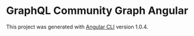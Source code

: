 # GraphQL Community Graph Angular

This project was generated with [Angular CLI](https://github.com/angular/angular-cli) version 1.0.4.